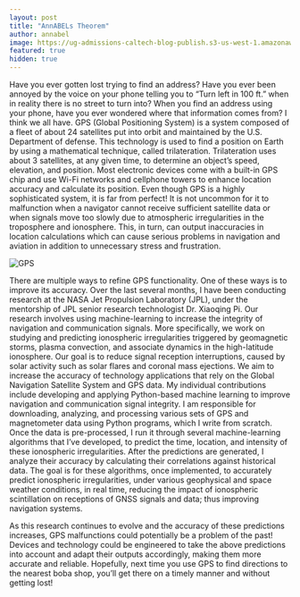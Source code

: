 ```yaml
---
layout: post
title: "AnnABELs Theorem" 
author: annabel
image: https://ug-admissions-caltech-blog-publish.s3-us-west-1.amazonaws.com/images/2020/11/ionosphere.jpg
featured: true
hidden: true 
---
```


Have you ever gotten lost trying to find an address? Have you ever been annoyed by the voice on your phone telling you to “Turn left in 100 ft.” when in reality there is no street to turn into? When you find an address using your phone, have you ever wondered where that information comes from? I think we all have. GPS (Global Positioning System) is a system composed of a fleet of about 24 satellites put into orbit and maintained by the U.S. Department of defense. This technology is used to find a position on Earth by using a mathematical technique, called trilateration. Trilateration uses about 3 satellites, at any given time, to determine an object’s speed, elevation, and position. Most electronic devices come with a built-in GPS chip and use Wi-Fi networks and cellphone towers to enhance location accuracy and calculate its position. Even though GPS is a highly sophisticated system, it is far from perfect! It is not uncommon for it to malfunction when a navigator cannot receive sufficient satellite data or when signals move too slowly due to atmospheric irregularities in the troposphere and ionosphere. This, in turn, can output inaccuracies in location calculations which can cause serious problems in navigation and aviation in addition to unnecessary stress and frustration. 

![GPS](https://ug-admissions-caltech-blog-publish.s3-us-west-1.amazonaws.com/images/2020/11/satellite_4.jpg)

There are multiple ways to refine GPS functionality. One of these ways is to improve its accuracy. Over the last several months, I have been conducting research at the NASA Jet Propulsion Laboratory (JPL), under the mentorship of JPL senior research technologist Dr. Xiaoqing Pi. Our research involves using machine-learning to increase the integrity of navigation and communication signals. More specifically, we work on studying and predicting ionospheric irregularities triggered by geomagnetic storms, plasma convection, and associate dynamics in the high-latitude ionosphere. Our goal is to reduce signal reception interruptions, caused by solar activity such as solar flares and coronal mass ejections. We aim to increase the accuracy of technology applications that rely on the Global Navigation Satellite System and GPS data. My individual contributions include developing and applying Python-based machine learning to improve navigation and communication signal integrity. I am responsible for downloading, analyzing, and processing various sets of GPS and magnetometer data using Python programs, which I write from scratch. Once the data is pre-processed, I run it through several machine-learning algorithms that I’ve developed, to predict the time, location, and intensity of these ionospheric irregularities. After the predictions are generated, I analyze their accuracy by calculating their correlations against historical data. The goal is for these algorithms, once implemented, to accurately predict ionospheric irregularities, under various geophysical and space weather conditions, in real time, reducing the impact of ionospheric scintillation on receptions of GNSS signals and data; thus improving navigation systems. 
 
As this research continues to evolve and the accuracy of these predictions increases, GPS malfunctions could potentially be a problem of the past! Devices and technology could be engineered to take the above predictions into account and adapt their outputs accordingly, making them more accurate and reliable. Hopefully, next time you use GPS to find directions to the nearest boba shop, you’ll get there on a timely manner and without getting lost!
